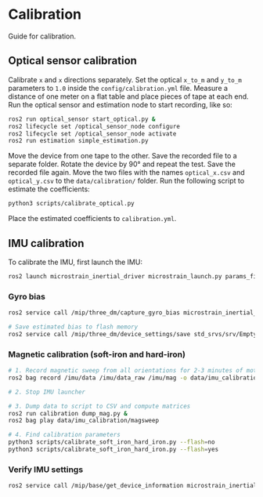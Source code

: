 # Calibration

Guide for calibration.

## Optical sensor calibration

Calibrate `x` and `x` directions separately. Set the optical `x_to_m` and `y_to_m` parameters to `1.0` inside the `config/calibration.yml` file. Measure a distance of one meter on a flat table and place pieces of tape at each end. Run the optical sensor and estimation node to start recording, like so:

```bash
ros2 run optical_sensor start_optical.py &
ros2 lifecycle set /optical_sensor_node configure
ros2 lifecycle set /optical_sensor_node activate
ros2 run estimation simple_estimation.py
```

Move the device from one tape to the other. Save the recorded file to a separate folder. Rotate the device by 90° and repeat the test. Save the recorded file again. Move the two files with the names `optical_x.csv` and `optical_y.csv` to the `data/calibration/` folder. Run the following script to estimate the coefficients:

```bash
python3 scripts/calibrate_optical.py
```

Place the estimated coefficients to `calibration.yml`.

## IMU calibration

To calibrate the IMU, first launch the IMU:

```bash
ros2 launch microstrain_inertial_driver microstrain_launch.py params_file:=./config/imu_params.yml &
```

### Gyro bias

```bash
ros2 service call /mip/three_dm/capture_gyro_bias microstrain_inertial_msgs/srv/Mip3dmCaptureGyroBias "{}"

# Save estimated bias to flash memory
ros2 service call /mip/three_dm/device_settings/save std_srvs/srv/Empty "{}"
```

### Magnetic calibration (soft-iron and hard-iron)

```bash
# 1. Record magnetic sweep from all orientations for 2-3 minutes of motion
ros2 bag record /imu/data /imu/data_raw /imu/mag -o data/imu_calibration/magsweep

# 2. Stop IMU launcher

# 3. Dump data to script to CSV and compute matrices
ros2 run calibration dump_mag.py &
ros2 bag play data/imu_calibration/magsweep

# 4. Find calibration parameters
python3 scripts/calibrate_soft_iron_hard_iron.py --flash=no
python3 scripts/calibrate_soft_iron_hard_iron.py --flash=yes
```

### Verify IMU settings

```bash
ros2 service call /mip/base/get_device_information microstrain_inertial_msgs/srv/MipBaseGetDeviceInformation "{}"
```
